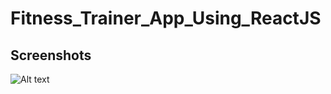 # Fitness_Trainer_App_Using_ReactJS

## Screenshots
![Alt text](screenshots/Screenshot(799)(1).png)
